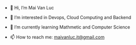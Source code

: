 - 👋 Hi, I’m Mai Van Luc
- 👀 I’m interested in Devops, Cloud Computing and Backend
- 🌱 I’m currently learning Mathmetic and Computer Science
  
- 📫 How to reach me: maivanluc.it@gmail.com


<!---
xoaiPro235/xoaiPro235 is a ✨ special ✨ repository because its `README.md` (this file) appears on your GitHub profile.
You can click the Preview link to take a look at your changes.
--->
